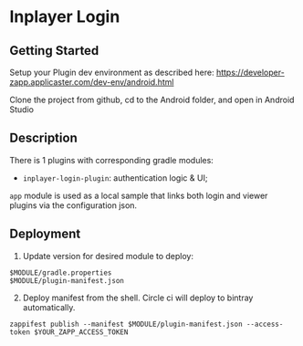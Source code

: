 # Inplayer Login

## Getting Started

Setup your Plugin dev environment as described here: https://developer-zapp.applicaster.com/dev-env/android.html

Clone the project from github, cd to the Android folder, and open in Android Studio

## Description

There is 1 plugins with corresponding gradle modules:

- `inplayer-login-plugin`: authentication logic & UI;

`app` module is used as a local sample that links both login and viewer plugins via the configuration json.
 
## Deployment

1. Update version for desired module to deploy:
```
$MODULE/gradle.properties
$MODULE/plugin-manifest.json
```
2. Deploy manifest from the shell. Circle ci will deploy to bintray automatically.
```
zappifest publish --manifest $MODULE/plugin-manifest.json --access-token $YOUR_ZAPP_ACCESS_TOKEN
```
